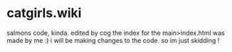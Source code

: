 # catgirls.wiki

salmons code, kinda. edited by cog the index for the main>index.html was made by me :) i will be making changes to the code. so im just skidding !